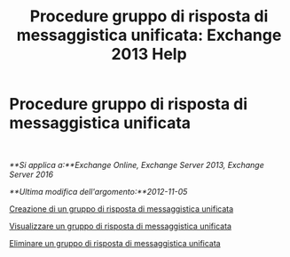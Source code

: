﻿---
title: 'Procedure gruppo di risposta di messaggistica unificata: Exchange 2013 Help'
TOCTitle: Procedure gruppo di risposta di messaggistica unificata
ms:assetid: 4251c24a-9616-4923-92da-ed783aa8d802
ms:mtpsurl: https://technet.microsoft.com/it-it/library/JJ851063(v=EXCHG.150)
ms:contentKeyID: 50555576
ms.date: 05/22/2018
mtps_version: v=EXCHG.150
ms.translationtype: MT
---

# Procedure gruppo di risposta di messaggistica unificata

 

_**Si applica a:**Exchange Online, Exchange Server 2013, Exchange Server 2016_

_**Ultima modifica dell'argomento:**2012-11-05_

[Creazione di un gruppo di risposta di messaggistica unificata](create-a-um-hunt-group-exchange-2013-help.md)

[Visualizzare un gruppo di risposta di messaggistica unificata](view-a-um-hunt-group-exchange-2013-help.md)

[Eliminare un gruppo di risposta di messaggistica unificata](delete-a-um-hunt-group-exchange-2013-help.md)

